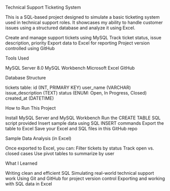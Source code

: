 Technical Support Ticketing System

This is a  SQL-based project designed to simulate a basic ticketing system used in technical support roles. It showcases my ability to handle customer issues using a structured database and analyze it using Excel.



 Create and manage support tickets using MySQL
 Track ticket status, issue description, priority
 Export data to Excel for reporting
 Project version controlled using GitHub


 Tools Used

MySQL Server 8.0
MySQL Workbench
Microsoft Excel
GitHub

 Database Structure

 tickets table:
   id (INT, PRIMARY KEY)
   user_name (VARCHAR)
   issue_description (TEXT)
   status (ENUM: Open, In Progress, Closed)
  created_at (DATETIME)

 How to Run This Project

 Install MySQL Server and MySQL Workbench
 Run the CREATE TABLE SQL script provided
 Insert sample data using SQL INSERT commands
Export the table to Excel
 Save your Excel and SQL files in this GitHub repo

 Sample Data Analysis (in Excel)

Once exported to Excel, you can:
 Filter tickets by status
 Track open vs. closed cases
 Use pivot tables to summarize by user



 What I Learned

 Writing clean and efficient SQL
 Simulating real-world technical support work
 Using Git and GitHub for project version control
 Exporting and working with SQL data in Excel


